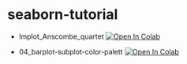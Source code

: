 # seaborn-tutorial

* lmplot_Anscombe_quartet
  [![Open In Colab](https://colab.research.google.com/assets/colab-badge.svg)](https://colab.research.google.com/github/corazzon/seaborn-tutorial/blob/master/lmplot_Anscombe_quartet.ipynb)

* 04_barplot-subplot-color-palett
  [![Open In Colab](https://colab.research.google.com/assets/colab-badge.svg)](https://colab.research.google.com/github/corazzon/seaborn-tutorial/blob/master/04_barplot-subplot-color-palette.ipynb)
